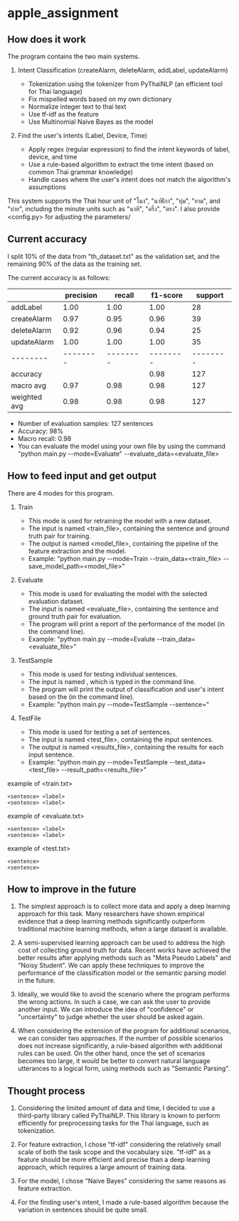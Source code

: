# apple_assignment

## How does it work

The program contains the two main systems.

1. Intent Classification (createAlarm, deleteAlarm, addLabel, updateAlarm)

   - Tokenization using the tokenizer from PyThaiNLP (an efficient tool for Thai language)
   - Fix mispelled words based on my own dictionary
   - Normalize integer text to thai text
   - Use tf-idf as the feature
   - Use Multinomial Naive Bayes as the model

2. Find the user's intents (Label, Device, Time)
   - Apply regex (regular expression) to find the intent keywords of label, device, and time
   - Use a rule-based algorithm to extract the time intent (based on common Thai grammar knowledge)
   - Handle cases where the user's intent does not match the algorithm's assumptions

This system supports the Thai hour unit of "โมง", "นาฬิกา", "ทุ่ม", "ยาม", and "บ่าย", including the minute units such as "นาที", "ครึ่ง", "ตรง". I also provide <config.py> for adjusting the parameters/

## Current accuracy

I split 10% of the data from "th_dataset.txt" as the validation set, and the remaining 90% of the data as the training set.

The current accuracy is as follows:

|              | precision | recall   | f1-score | support  |
| ------------ | --------- | -------- | -------- | -------- |
| addLabel     | 1.00      | 1.00     | 1.00     | 28       |
| createAlarm  | 0.97      | 0.95     | 0.96     | 39       |
| deleteAlarm  | 0.92      | 0.96     | 0.94     | 25       |
| updateAlarm  | 1.00      | 1.00     | 1.00     | 35       |
| --------     | --------  | -------- | -------- | -------- |
| accuracy     |           |          | 0.98     | 127      |
| macro avg    | 0.97      | 0.98     | 0.98     | 127      |
| weighted avg | 0.98      | 0.98     | 0.98     | 127      |

- Number of evaluation samples: 127 sentences
- Accuracy: 98%
- Macro recall: 0.98
- You can evaluate the model using your own file by using the command "python main.py --mode=Evaluate" --evaluate_data=<evaluate_file>

## How to feed input and get output

There are 4 modes for this program.

1. Train

   - This mode is used for retraining the model with a new dataset.
   - The input is named <train_file>, containing the sentence and ground truth pair for training.
   - The output is named <model_file>, containing the pipeline of the feature extraction and the model.
   - Example: "python main.py --mode=Train --train_data=<train_file> --save_model_path=<model_file>"

2. Evaluate

   - This mode is used for evaluating the model with the selected evaluation dataset.
   - The input is named <evaluate_file>, containing the sentence and ground truth pair for evaluation.
   - The program will print a report of the performance of the model (in the command line).
   - Example: "python main.py --mode=Evalute --train_data=<evaluate_file>"

3. TestSample

   - This mode is used for testing individual sentences.
   - The input is named <sentence>, which is typed in the command line.
   - The program will print the output of classification and user's intent based on the <sentence> (in the command line).
   - Example: "python main.py --mode=TestSample --sentence=<sentence>"

4. TestFile
   - This mode is used for testing a set of sentences.
   - The input is named <test_file>, containing the input sentences.
   - The output is named <results_file>, containing the results for each input sentence.
   - Example: "python main.py --mode=TestSample --test_data=<test_file> --result_path=<results_file>"

example of <train.txt>

```
<sentence> <label>
<sentence> <label>
```

example of <evaluate.txt>

```
<sentence> <label>
<sentence> <label>
```

example of <test.txt>

```
<sentence>
<sentence>
```

## How to improve in the future

1. The simplest approach is to collect more data and apply a deep learning approach for this task. Many researchers have shown empirical evidence that a deep learning methods significantly outperform traditional machine learning methods, when a large dataset is available.

2. A semi-supervised learning approach can be used to address the high cost of collecting ground truth for data. Recent works have achieved the better results after applying methods such as "Meta Pseudo Labels" and "Noisy Student". We can apply these techniques to improve the performance of the classification model or the semantic parsing model in the future.

3. Ideally, we would like to avoid the scenario where the program performs the wrong actions. In such a case, we can ask the user to provide another input. We can introduce the idea of "confidence" or "uncertainty" to judge whether the user should be asked again.

4. When considering the extension of the program for additional scenarios, we can consider two approaches. If the number of possible scenarios does not increase significantly, a rule-based algorithm with additional rules can be used. On the other hand, once the set of scenarios becomes too large, it would be better to convert natural language utterances to a logical form, using methods such as "Semantic Parsing".

## Thought process

1. Considering the limited amount of data and time, I decided to use a third-party library called PyThaiNLP. This library is known to perform efficiently for preprocessing tasks for the Thai language, such as tokenization.

2. For feature extraction, I chose "tf-idf" considering the relatively small scale of both the task scope and the vocabulary size. "tf-idf" as a feature should be more efficient and precise than a deep learning approach, which requires a large amount of training data.

3. For the model, I chose "Naive Bayes" considering the same reasons as feature extraction.

4. For the finding user's intent, I made a rule-based algorithm because the variation in sentences should be quite small.
